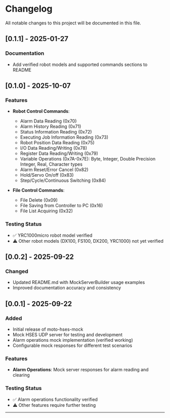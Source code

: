 # Changelog

All notable changes to this project will be documented in this file.

## [0.1.1] - 2025-01-27

### Documentation
- Add verified robot models and supported commands sections to README

## [0.1.0] - 2025-10-07

### Features
- **Robot Control Commands**:
  - Alarm Data Reading (0x70)
  - Alarm History Reading (0x71)
  - Status Information Reading (0x72)
  - Executing Job Information Reading (0x73)
  - Robot Position Data Reading (0x75)
  - I/O Data Reading/Writing (0x78)
  - Register Data Reading/Writing (0x79)
  - Variable Operations (0x7A-0x7E): Byte, Integer, Double Precision Integer, Real, Character types
  - Alarm Reset/Error Cancel (0x82)
  - Hold/Servo On/off (0x83)
  - Step/Cycle/Continuous Switching (0x84)

- **File Control Commands**:
  - File Delete (0x09)
  - File Saving from Controller to PC (0x16)
  - File List Acquiring (0x32)

### Testing Status
- ✅ YRC1000micro robot model verified
- ⚠️ Other robot models (DX100, FS100, DX200, YRC1000) not yet verified

## [0.0.2] - 2025-09-22

### Changed
- Updated README.md with MockServerBuilder usage examples
- Improved documentation accuracy and consistency

## [0.0.1] - 2025-09-22

### Added
- Initial release of moto-hses-mock
- Mock HSES UDP server for testing and development
- Alarm operations mock implementation (verified working)
- Configurable mock responses for different test scenarios

### Features
- **Alarm Operations**: Mock server responses for alarm reading and clearing

### Testing Status
- ✅ Alarm operations functionality verified
- ⚠️ Other features require further testing

---
